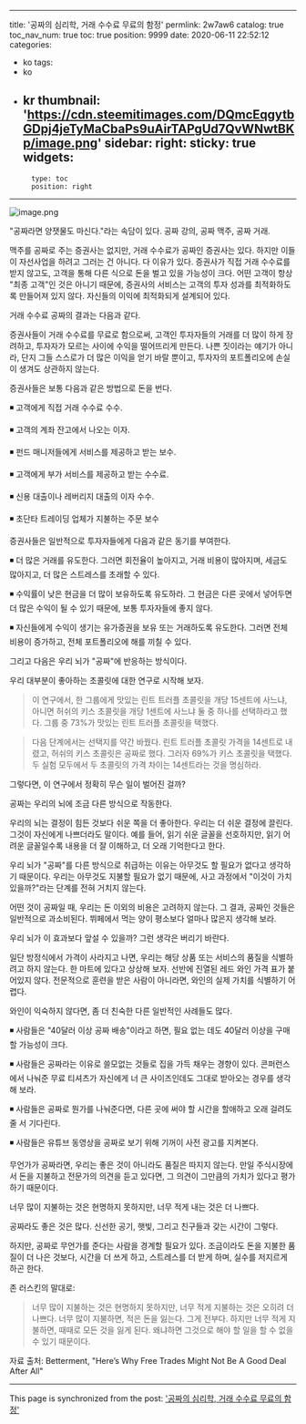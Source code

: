 
---
title: '공짜의 심리학, 거래 수수료 무료의 함정'
permlink: 2w7aw6
catalog: true
toc_nav_num: true
toc: true
position: 9999
date: 2020-06-11 22:52:12
categories:
- ko
tags:
- ko
- kr
thumbnail: 'https://cdn.steemitimages.com/DQmcEqgytbGDpj4jeTyMaCbaPs9uAirTAPgUd7QvWNwtBKp/image.png'
sidebar:
    right:
        sticky: true
widgets:
    -
        type: toc
        position: right
---


![image.png](https://cdn.steemitimages.com/DQmcEqgytbGDpj4jeTyMaCbaPs9uAirTAPgUd7QvWNwtBKp/image.png)



"공짜라면 양잿물도 마신다."라는 속담이 있다. 공짜 강의, 공짜 맥주, 공짜 거래.


맥주를 공짜로 주는 증권사는 없지만, 거래 수수료가 공짜인 증권사는 있다. 하지만 이들이 자선사업을 하려고 그러는 건 아니다. 다 이유가 있다. 증권사가 직접 거래 수수료를 받지 않고도, 고객을 통해 다른 식으로 돈을 벌고 있을 가능성이 크다. 어떤 고객이 항상 "최종 고객"인 것은 아니기 때문에, 증권사의 서비스는 고객의 투자 성과를 최적화하도록 만들어져 있지 않다. 자신들의 이익에 최적화되게 설계되어 있다.


거래 수수료 공짜의 결과는 다음과 같다.


증권사들이 거래 수수료를 무료로 함으로써, 고객인 투자자들의 거래를 더 많이 하게 장려하고, 투자자가 모르는 사이에 수익을 떨어뜨리게 만든다. 나쁜 짓이라는 얘기가 아니라, 단지 그들 스스로가 더 많은 이익을 얻기 바랄 뿐이고, 투자자의 포트폴리오에 손실이 생겨도 상관하지 않는다.


증권사들은 보통 다음과 같은 방법으로 돈을 번다.


◾ 고객에게 직접 거래 수수료 수수.

◾ 고객의 계좌 잔고에서 나오는 이자.

◾ 펀드 매니저들에게 서비스를 제공하고 받는 보수.

◾ 고객에게 부가 서비스를 제공하고 받는 수수료.

◾ 신용 대출이나 레버리지 대출의 이자 수수.

◾ 초단타 트레이딩 업체가 지불하는 주문 보수


증권사들은 일반적으로 투자자들에게 다음과 같은 동기를 부여한다.


◾ 더 많은 거래를 유도한다. 그러면 회전율이 높아지고, 거래 비용이 많아지며, 세금도 많아지고, 더 많은 스트레스를 초래할 수 있다.

◾ 수익률이 낮은 현금을 더 많이 보유하도록 유도하라. 그 현금은 다른 곳에서 넣어두면 더 많은 수익이 될 수 있기 때문에, 보통 투자자들에 좋지 않다.

◾ 자신들에게 수익이 생기는 유가증권을 보유 또는 거래하도록 유도한다. 그러면 전체 비용이 증가하고, 전체 포트폴리오에 해를 끼칠 수 있다.


그리고 다음은 우리 뇌가 "공짜"에 반응하는 방식이다.


우리 대부분이 좋아하는 초콜릿에 대한 연구로 시작해 보자.


>이 연구에서, 한 그룹에게 맛있는 린트 트러플 초콜릿을 개당 15센트에 사느냐, 아니면 허쉬의 키스 초콜릿을 개당 1센트에 사느냐 둘 중 하나를 선택하라고 했다. 그룹 중 73%가 맛있는 린트 트러플 초콜릿을 택했다.


>다음 단계에서는 선택지를 약간 바꿨다. 린트 트러플 초콜릿 가격을 14센트로 내렸고, 허쉬의 키스 초콜릿은 공짜로 했다. 그러자 69%가 키스 초콜릿을 택했다. 두 실험 모두에서 두 초콜릿의 가격 차이는 14센트라는 것을 명심하라.


그렇다면, 이 연구에서 정확히 무슨 일이 벌어진 걸까?


공짜는 우리의 뇌에 조금 다른 방식으로 작동한다.


우리의 뇌는 결정이 힘든 것보다 쉬운 쪽을 더 좋아한다. 우리는 더 쉬운 결정에 끌린다. 그것이 자신에게 나쁘더라도 말이다. 예를 들어, 읽기 쉬운 글꼴을 선호하지만, 읽기 어려운 글꼴일수록 내용을 더 잘 이해하고, 더 오래 기억한다고 한다.


우리 뇌가 "공짜"를 다른 방식으로 취급하는 이유는 아무것도 할 필요가 없다고 생각하기 때문이다. 우리는 아무것도 지불할 필요가 없기 때문에, 사고 과정에서 "이것이 가치 있을까?"라는 단계를 전혀 거치지 않는다.


어떤 것이 공짜일 때, 우리는 돈 이외의 비용은 고려하지 않는다. 그 결과, 공짜인 것들은 일반적으로 과소비된다. 뷔페에서 먹는 양이 평소보다 얼마나 많은지 생각해 보라.


우리 뇌가 이 효과보다 앞설 수 있을까? 그런 생각은 버리기 바란다.


일단 방정식에서 가격이 사라지고 나면, 우리는 해당 상품 또는 서비스의 품질을 식별하려고 하지 않는다. 한 마트에 있다고 상상해 보자. 선반에 진열된 레드 와인 가격 표가 붙어있지 않다. 전문적으로 훈련을 받은 사람이 아니라면, 와인의 실제 가치를 식별하기 어렵다.


와인이 익숙하지 않다면, 좀 더 친숙한 다른 일반적인 사례들도 많다.


◾ 사람들은 "40달러 이상 공짜 배송"이라고 하면, 필요 없는 데도 40달러 이상을 구매할 가능성이 크다.

◾ 사람들은 공짜라는 이유로 쓸모없는 것들로 집을 가득 채우는 경향이 있다. 콘퍼런스에서 나눠준 무료 티셔츠가 자신에게 너 큰 사이즈인데도 그대로 받아오는 경우를 생각해 보라.

◾ 사람들은 공짜로 뭔가를 나눠준다면, 다른 곳에 써야 할 시간을 할애하고 오래 걸려도 줄 서 기다린다.

◾ 사람들은 유튜브 동영상을 공짜로 보기 위해 기꺼이 사전 광고를 지켜본다.


무언가가 공짜라면, 우리는 좋은 것이 아니라도 품질은 따지지 않는다. 만일 주식시장에서 돈을 지불하고 전문가의 의견을 듣고 있다면, 그 의견이 그만큼의 가치가 있다고 평가하기 때문이다.


너무 많이 지불하는 것은 현명하지 못하지만, 너무 적게 내는 것은 더 나쁘다.


공짜라도 좋은 것은 많다. 신선한 공기, 햇빛, 그리고 친구들과 갖는 시간이 그렇다.


하지만, 공짜로 무언가를 준다는 사람을 경계할 필요가 있다. 조금이라도 돈을 지불한 품질이 더 나은 것보다, 시간을 더 쓰게 하고, 스트레스를 더 받게 하며, 실수를 저지르게 하곤 한다.


존 러스킨의 말대로:


>너무 많이 지불하는 것은 현명하지 못하지만, 너무 적게 지불하는 것은 오히려 더 나쁘다. 너무 많이 지불하면, 적은 돈을 잃는다. 그게 전부다. 하지만 너무 적게 지불하면, 때때로 모든 것을 잃게 된다. 왜냐하면 그것으로 해야 할 일을 할 수 없을 수 있기 때문이다.


자료 출처: Betterment, "Here’s Why Free Trades Might Not Be A Good Deal After All"

- - -

This page is synchronized from the post: ['공짜의 심리학, 거래 수수료 무료의 함정'](https://steemit.com/@pius.pius/2w7aw6)
